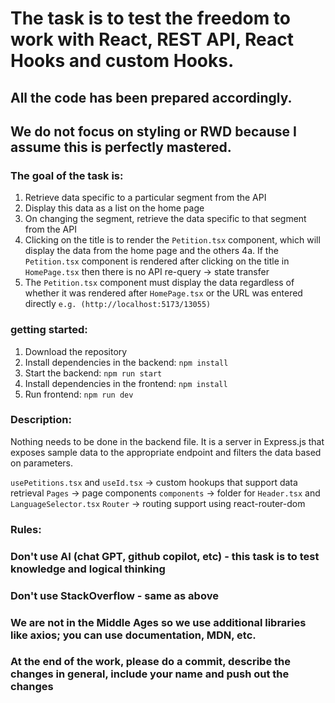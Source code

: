 # The task is to test the freedom to work with React, REST API, React Hooks and custom Hooks.


## **All the code has been prepared accordingly.**
## **We do not focus on styling or RWD because I assume this is perfectly mastered.**

### The goal of the task is:

1. Retrieve data specific to a particular segment from the API
2. Display this data as a list on the home page
3. On changing the segment, retrieve the data specific to that segment from the API
4. Clicking on the title is to render the `Petition.tsx` component, which will display the data from the home page and the others
  4a. If the `Petition.tsx` component is rendered after clicking on the title in `HomePage.tsx` then there is no API re-query -> state transfer
5. The `Petition.tsx` component must display the data regardless of whether it was rendered after `HomePage.tsx` or the URL was entered directly `e.g. (http://localhost:5173/13055)`

### getting started:

1. Download the repository
2. Install dependencies in the backend: `npm install`
3. Start the backend: `npm run start`
4. Install dependencies in the frontend: `npm install`
5. Run frontend: `npm run dev`

### Description:

Nothing needs to be done in the backend file. 
It is a server in Express.js that exposes sample data to the appropriate endpoint and filters the data based on parameters.

`usePetitions.tsx` and `useId.tsx` -> custom hookups that support data retrieval 
`Pages` -> page components
`components` -> folder for `Header.tsx` and `LanguageSelector.tsx`
`Router` -> routing support using react-router-dom

### Rules:

### Don't use AI (chat GPT, github copilot, etc) - this task is to test knowledge and logical thinking

### Don't use StackOverflow - same as above

### We are not in the Middle Ages so we use additional libraries like axios; you can use documentation, MDN, etc.

### At the end of the work, please do a commit, describe the changes in general, include your name and push out the changes

